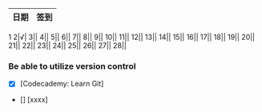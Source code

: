日期|签到
:---------------|:---------------
1
2|√|
3||
4||
5||
6||
7||
8||
9||
10||
11||
12||
13||
14||
15||
16||
17||
18||
19||
20||
21||
22||
23||
24||
25||
26||
27||
28||


### Be able to utilize version control
- [X] [Codecademy: Learn Git]
- [] [xxxx]
